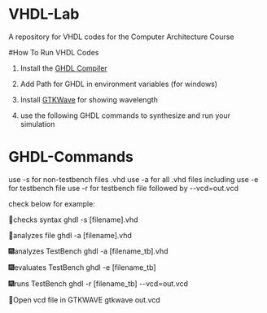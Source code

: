 # VHDL-Lab
A repository for VHDL codes for the Computer Architecture Course

#How To Run VHDL Codes
1) Install the [GHDL Compiler](https://github.com/ghdl/ghdl/releases)

2) Add Path for GHDL in environment variables (for windows)

3) Install [GTKWave](https://gtkwave.sourceforge.net/) for showing wavelength

4) use the following GHDL commands to synthesize and run your simulation

# GHDL-Commands
use -s for non-testbench files .vhd 
use -a for all .vhd files including 
use -e for testbench file 
use -r for testbench file followed by --vcd=out.vcd

check below for example:

🎇checks syntax
ghdl -s [filename].vhd


🎇analyzes file
ghdl -a [filename].vhd


🎆analyzes TestBench
ghdl -a [filename_tb].vhd


🎆evaluates TestBench
ghdl -e [filename_tb]


🎆runs TestBench
ghdl -r [filename_tb] --vcd=out.vcd


🎈Open vcd file in GTKWAVE
gtkwave out.vcd




